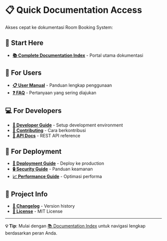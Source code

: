 # 📋 Quick Documentation Access

Akses cepat ke dokumentasi Room Booking System:

## 🚀 Start Here
- **[📚 Complete Documentation Index](docs/README.md)** - Portal utama dokumentasi

## 👤 For Users
- **[📋 User Manual](docs/DOCUMENTATION.md)** - Panduan lengkap penggunaan
- **[❓ FAQ](docs/FAQ.md)** - Pertanyaan yang sering diajukan

## 💻 For Developers  
- **[🔧 Developer Guide](docs/DEVELOPER.md)** - Setup development environment
- **[🤝 Contributing](docs/CONTRIBUTING.md)** - Cara berkontribusi
- **[📡 API Docs](docs/API.md)** - REST API reference

## 🚀 For Deployment
- **[🚀 Deployment Guide](docs/DEPLOYMENT.md)** - Deploy ke production  
- **[🔒 Security Guide](docs/SECURITY.md)** - Panduan keamanan
- **[📈 Performance Guide](docs/PERFORMANCE.md)** - Optimasi performa

## 📝 Project Info
- **[📝 Changelog](docs/CHANGELOG.md)** - Version history
- **[📄 License](LICENSE)** - MIT License

---

**💡 Tip**: Mulai dengan [📚 Documentation Index](docs/README.md) untuk navigasi lengkap berdasarkan peran Anda.
